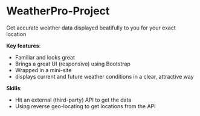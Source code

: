 # WeatherPro-Project

Get accurate weather data displayed beatifully to you for your exact location

**Key features**:

- Familiar and looks great
- Brings a great UI (responsive) using Bootstrap
- Wrapped in a mini-site
- displays current and future weather conditions in a clear, attractive way

**Skills**:

- Hit an external (third-party) API to get the data
- Using reverse geo-locating to get locations from the API
